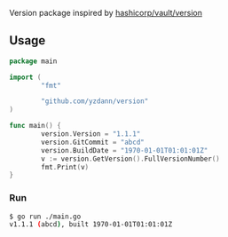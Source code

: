 Version package inspired by [hashicorp/vault/version](https://github.com/hashicorp/vault/blob/main/version/version.go)

## Usage
```go
package main

import (
        "fmt"

        "github.com/yzdann/version"
)

func main() {
        version.Version = "1.1.1"
        version.GitCommit = "abcd"
        version.BuildDate = "1970-01-01T01:01:01Z"
        v := version.GetVersion().FullVersionNumber()
        fmt.Print(v)
}
```

### Run
```bash
$ go run ./main.go
v1.1.1 (abcd), built 1970-01-01T01:01:01Z
```